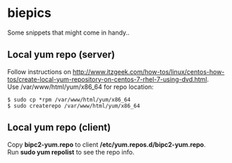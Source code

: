 # biepics

Some snippets that might come in handy..

## Local yum repo (server)

Follow instructions on http://www.itzgeek.com/how-tos/linux/centos-how-tos/create-local-yum-repository-on-centos-7-rhel-7-using-dvd.html.  
Use /var/www/html/yum/x86_64 for repo location:

	$ sudo cp *rpm /var/www/html/yum/x86_64
	$ sudo createrepo /var/www/html/yum/x86_64


## Local yum repo (client)

Copy __bipc2-yum.repo__ to client __/etc/yum.repos.d/bipc2-yum.repo__.  
Run __sudo yum repolist__ to see the repo info.  


